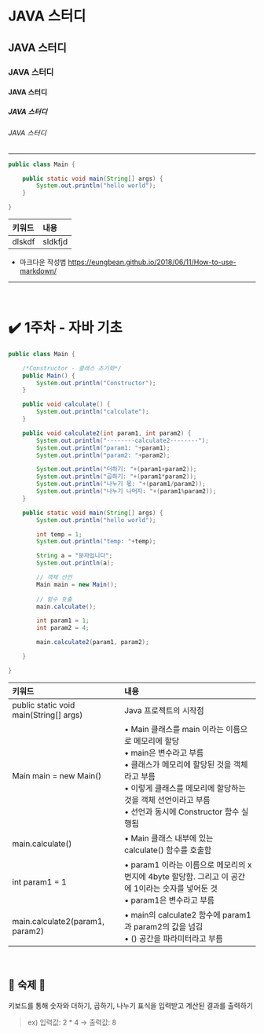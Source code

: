 # JAVA 스터디
## JAVA 스터디
### JAVA 스터디
#### JAVA 스터디
##### JAVA 스터디
###### JAVA 스터디

---

```java
public class Main {

    public static void main(String[] args) {
        System.out.println("hello world");
    }

}
```

| 키워드    | 내용      |
|:-------|:--------|
| dlskdf | sldkfjd |

- 마크다운 작성법
https://eungbean.github.io/2018/06/11/How-to-use-markdown/

---

<br/>

# ✔️ 1주차 - 자바 기초

```java
public class Main {

    /*Constructor - 클래스 초기화*/
    public Main() {
        System.out.println("Constructor");
    }

    public void calculate() {
        System.out.println("calculate");
    }

    public void calculate2(int param1, int param2) {
        System.out.println("--------calculate2--------");
        System.out.println("param1: "+param1);
        System.out.println("param2: "+param2);

        System.out.println("더하기: "+(param1+param2));
        System.out.println("곱하기: "+(param1*param2));
        System.out.println("나누기 몫: "+(param1/param2));
        System.out.println("나누기 나머지: "+(param1%param2));
    }

    public static void main(String[] args) {
        System.out.println("hello world");

        int temp = 1;
        System.out.println("temp: "+temp);

        String a = "문자입니다";
        System.out.println(a);

        // 객체 선언
        Main main = new Main();
        
        // 함수 호출
        main.calculate();

        int param1 = 1;
        int param2 = 4;

        main.calculate2(param1, param2);

    }

}
```

| 키워드    | 내용                                                                                                                                                                    |
|:-------|:----------------------------------------------------------------------------------------------------------------------------------------------------------------------|
|public static void main(String[] args)| Java 프로젝트의 시작점                                                                                                                                                        |
| Main main = new Main() | • Main 클래스를 main 이라는 이름으로 메모리에 할당 <br/> • main은 변수라고 부름 <br/> • 클래스가 메모리에 할당된 것을 객체라고 부름 <br/> • 이렇게 클래스를 메모리에 할당하는 것을 객체 선언이라고 부름 <br/> • 선언과 동시에 Constructor 함수 실행됨 |
|main.calculate()| • Main 클래스 내부에 있는 calculate() 함수를 호출함                                                                                                                                 |
|int param1 = 1| • param1 이라는 이름으로 메모리의 x번지에 4byte 할당함. 그리고 이 공간에 1이라는 숫자를 넣어둔 것 <br/> • param1은 변수라고 부름                                                                               |
|main.calculate2(param1, param2)| • main의 calculate2 함수에 param1과 param2의 값을 넘김 <br/> • () 공간을 파라미터라고 부름                                                                                                 |

<br/>

## 📑 숙제 📑

키보드를 통해 숫자와 더하기, 곱하기, 나누기 표식을 입력받고 계산된 결과를 출력하기
> ex) 입력값: 2 * 4  → 출력값: 8 